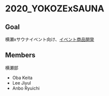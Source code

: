 # 2020_YOKOZExSAUNA

## Goal
横瀬xサウナイベント向け、<u>イベント商品開発</u>

## Members
横瀬部
* Oba Keita
* Lee Jiyul
* Anbo Ryuichi

